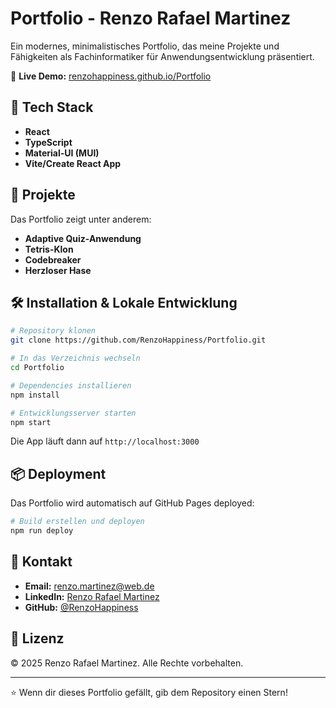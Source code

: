 # Portfolio - Renzo Rafael Martinez

Ein modernes, minimalistisches Portfolio, das meine Projekte und Fähigkeiten als Fachinformatiker für Anwendungsentwicklung präsentiert.

🔗 **Live Demo:** [renzohappiness.github.io/Portfolio](https://renzohappiness.github.io/Portfolio)

## 🚀 Tech Stack

- **React**
- **TypeScript** 
- **Material-UI (MUI)** 
- **Vite/Create React App** 


## 📂 Projekte

Das Portfolio zeigt unter anderem:
- **Adaptive Quiz-Anwendung** 
- **Tetris-Klon** 
- **Codebreaker**
- **Herzloser Hase**

## 🛠️ Installation & Lokale Entwicklung

```bash
# Repository klonen
git clone https://github.com/RenzoHappiness/Portfolio.git

# In das Verzeichnis wechseln
cd Portfolio

# Dependencies installieren
npm install

# Entwicklungsserver starten
npm start
```

Die App läuft dann auf `http://localhost:3000`

## 📦 Deployment

Das Portfolio wird automatisch auf GitHub Pages deployed:

```bash
# Build erstellen und deployen
npm run deploy
```

## 📧 Kontakt

- **Email:** renzo.martinez@web.de
- **LinkedIn:** [Renzo Rafael Martinez](https://www.linkedin.com/in/renzo-rafael-martinez/)
- **GitHub:** [@RenzoHappiness](https://github.com/renzohappiness)

## 📄 Lizenz

© 2025 Renzo Rafael Martinez. Alle Rechte vorbehalten.

---

⭐ Wenn dir dieses Portfolio gefällt, gib dem Repository einen Stern!
